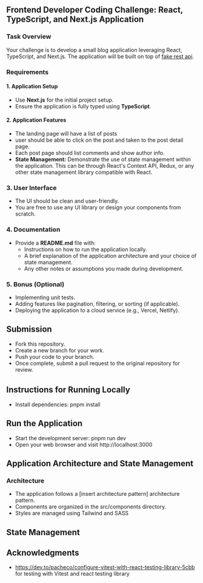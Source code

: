 ## Frontend Developer Coding Challenge: React, TypeScript, and Next.js Application

### Task Overview

Your challenge is to develop a small blog application leveraging React, TypeScript, and Next.js. The application will be built on top of [fake rest api](https://jsonplaceholder.typicode.com/).

### Requirements

#### 1. Application Setup

- Use **Next.js** for the initial project setup.
- Ensure the application is fully typed using **TypeScript**.

#### 2. Application Features

- The landing page will have a list of posts
- user should be able to click on the post and taken to the post detail page.
- Each post page should list comments and show author info.
- **State Management:** Demonstrate the use of state management within the application. This can be through React's Context API, Redux, or any other state management library compatible with React.

### 3. User Interface

- The UI should be clean and user-friendly.
- You are free to use any UI library or design your components from scratch.

### 4. Documentation

- Provide a **README.md** file with:
  - Instructions on how to run the application locally.
  - A brief explanation of the application architecture and your choice of state management.
  - Any other notes or assumptions you made during development.

### 5. Bonus (Optional)

- Implementing unit tests.
- Adding features like pagination, filtering, or sorting (if applicable).
- Deploying the application to a cloud service (e.g., Vercel, Netlify).

## Submission

- Fork this repository.
- Create a new branch for your work.
- Push your code to your branch.
- Once complete, submit a pull request to the original repository for review.

######

## Instructions for Running Locally

- Install dependencies: pnpm install

## Run the Application

- Start the development server: pnpm run dev
- Open your web browser and visit http://localhost:3000

## Application Architecture and State Management

### Architecture

- The application follows a [insert architecture pattern] architecture pattern.
- Components are organized in the src/components directory.
- Styles are managed using Tailwind and SASS

## State Management

## Acknowledgments

- https://dev.to/pacheco/configure-vitest-with-react-testing-library-5cbb for testing with Vitest and react testing library
